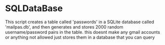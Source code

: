 # SQLDataBase
This script creates a table called 'passwords' in a SQLite database called 'mailpas.db', and then generates and stores 2000 random username/password pairs in the table.
this doesnt make any gmail accounts or anything not allowed just stores them in a database that you can query

